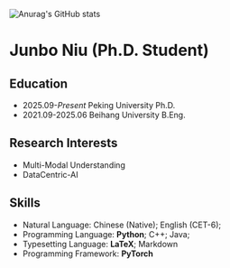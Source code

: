 <!---
- 👋 Hi, I’m Junbo Niu
- 👀 I’m interested in Multi-Modal Understanding, including Visual Pretraining, Scene Understanding (Detection and OCR), and DataCentric-AI.
- 🌱 I’m currently learning Video Understanding and OCR in VLMs.
- 📫 How to reach me jbniu25@stu.pku.edu.cn


Niujunbo2002/Niujunbo2002 is a ✨ special ✨ repository because its `README.md` (this file) appears on your GitHub profile.
You can click the Preview link to take a look at your changes.

<img align="right" src="https://github-readme-stats.vercel.app/api?username=hiyouga&show_icons=true&theme=transparent&hide_title=true&hide_rank=true" alt="stat" />
<img align="right" src="https://komarev.com/ghpvc/?username=hiyouga" alt="hiyouga" />
--->
![Anurag's GitHub stats](https://github-readme-stats.vercel.app/api?username=Niujunbo2002&theme=dark&show_icons=true)
# Junbo Niu (Ph.D. Student)

## Education

- 2025.09-*Present* Peking University Ph.D.
- 2021.09-2025.06 Beihang University B.Eng.

## Research Interests

- Multi-Modal Understanding
- DataCentric-AI

## Skills

- Natural Language: Chinese (Native); English (CET-6);
- Programming Language: **Python**; C++; Java;
- Typesetting Language: **LaTeX**; Markdown
- Programming Framework: **PyTorch**

